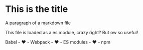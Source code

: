 # This is the title

A paragraph of a markdown file

This file is loaded as a es module, crazy right? But ow so useful!

Babel - ❤️  - Webpack - ❤️  - ES modules - ❤️  - npm
